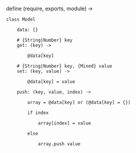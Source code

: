 define (require, exports, module) ->

	class Model

		data: {}

		# {String|Number} key
		get: (key) ->

			@data[key]

		# {String|Number} key, {Mixed} value
		set: (key, value) ->

			@data[key] = value

		push: (key, value, index) ->

			array = @data[key] or (@data[key] = {})

			if index

				array[index] = value

			else

				array.push value